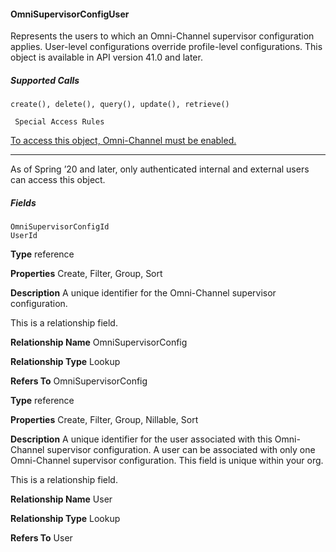#### OmniSupervisorConfigUser

Represents the users to which an Omni-Channel supervisor configuration applies. User-level configurations override profile-level
configurations. This object is available in API version 41.0 and later.

##### Supported Calls
```
create(), delete(), query(), update(), retrieve()

 Special Access Rules

```
[To access this object, Omni-Channel must be enabled.](https://help.salesforce.com/articleView?id=omnichannel_intro.htm&type=5&language=en_US)


-----

As of Spring ’20 and later, only authenticated internal and external users can access this object.

##### Fields

```
OmniSupervisorConfigId
UserId

```

**Type**
reference

**Properties**
Create, Filter, Group, Sort

**Description**
A unique identifier for the Omni-Channel supervisor configuration.

This is a relationship field.

**Relationship Name**
OmniSupervisorConfig

**Relationship Type**
Lookup

**Refers To**
OmniSupervisorConfig

**Type**
reference

**Properties**
Create, Filter, Group, Nillable, Sort

**Description**
A unique identifier for the user associated with this Omni-Channel supervisor configuration.
A user can be associated with only one Omni-Channel supervisor configuration. This field is
unique within your org.

This is a relationship field.

**Relationship Name**
User

**Relationship Type**
Lookup

**Refers To**
User

